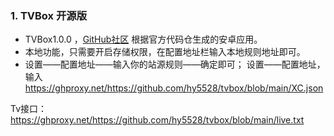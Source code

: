 
### 1. TVBox 开源版  
- TVBox1.0.0 ，[GitHub社区](https://github.com/CatVodTVOfficial/TVBoxOSC) 根据官方代码仓生成的安卓应用。  
- 本地功能，只需要开启存储权限，在配置地址栏输入本地规则地址即可。  
- 设置——配置地址——输入你的站源规则——确定即可；
 设置——配置地址，输入 https://ghproxy.net/https://github.com/hy5528/tvbox/blob/main/XC.json

Tv接口：https://ghproxy.net/https://github.com/hy5528/tvbox/blob/main/live.txt




